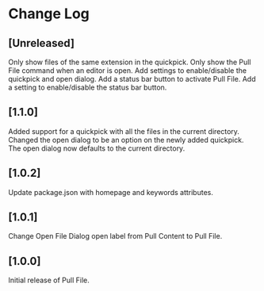 # Change Log

## [Unreleased]
Only show files of the same extension in the quickpick.
Only show the Pull File command when an editor is open.
Add settings to enable/disable the quickpick and open dialog.
Add a status bar button to activate Pull File.
Add a setting to enable/disable the status bar button.

## [1.1.0]

Added support for a quickpick with all the files in the current directory.
Changed the open dialog to be an option on the newly added quickpick.
The open dialog now defaults to the current directory.

## [1.0.2]

Update package.json with homepage and keywords attributes.

## [1.0.1]

Change Open File Dialog open label from Pull Content to Pull File.

## [1.0.0]

Initial release of Pull File.